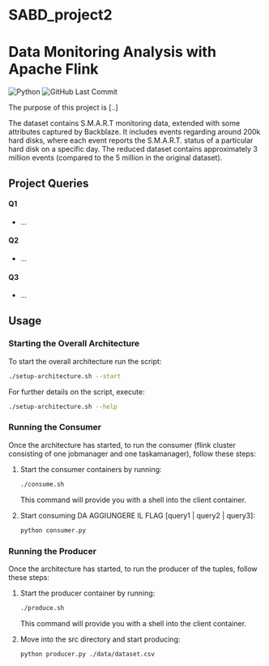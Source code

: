 # SABD_project2

# Data Monitoring Analysis with Apache Flink

![Python](https://img.shields.io/badge/Python-v3.11-blue.svg?logo=python&longCache=true&logoColor=white&colorB=5e81ac&style=flat-square&colorA=4c566a)
![GitHub Last Commit](https://img.shields.io/github/last-commit/google/skia.svg?style=flat-square&colorA=4c566a&colorB=a3be8c&logo=GitHub)

The purpose of this project is [..]

The dataset contains S.M.A.R.T monitoring data, extended with some attributes captured by Backblaze. It includes events regarding around 200k hard disks, where each event reports the S.M.A.R.T. status of a particular hard disk on a specific day. The reduced dataset contains approximately 3 million events (compared to the 5 million in the original dataset).

## Project Queries

#### Q1

- ...

#### Q2

- ...

#### Q3

- ...

## Usage

### Starting the Overall Architecture

To start the overall architecture run the script:

   ```bash
   ./setup-architecture.sh --start
   ```

For further details on the script, execute:

   ```bash
   ./setup-architecture.sh --help
   ```

### Running the Consumer

Once the architecture has started, to run the consumer (flink cluster consisting of one jobmanager and one taskamanager), follow these steps:

1. Start the consumer containers by running:

   ```bash
   ./consume.sh
   ```
   This command will provide you with a shell into the client container.
   
2. Start consuming DA AGGIUNGERE IL FLAG [query1 | query2 | query3]:
   
   ```bash
   python consumer.py
   ```
   
### Running the Producer

Once the architecture has started, to run the producer of the tuples, follow these steps:

1. Start the producer container by running:

   ```bash
   ./produce.sh
   ```
   This command will provide you with a shell into the client container.

2. Move into the src directory and start producing:
   
   ```bash
   python producer.py ./data/dataset.csv
   ```
